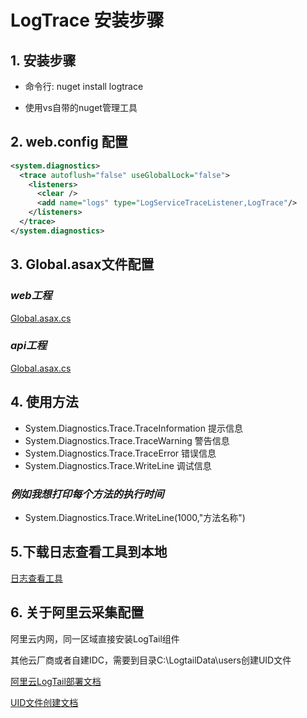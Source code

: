 # LogTrace 安装步骤

## 1. 安装步骤

* 命令行: nuget install logtrace

* 使用vs自带的nuget管理工具

## 2. web.config 配置

```xml
<system.diagnostics>
  <trace autoflush="false" useGlobalLock="false">
    <listeners>
      <clear />
      <add name="logs" type="LogServiceTraceListener,LogTrace"/>
    </listeners>
  </trace>
</system.diagnostics>
```

## 3. Global.asax文件配置

### *web工程*

[Global.asax.cs](https://github.com/davidmaster/LogTracer/blob/master/Demo/LogTrace.SampleWeb/Global.asax.cs)

### *api工程*

[Global.asax.cs](https://github.com/davidmaster/LogTracer/blob/master/Demo/LogTrace.SampleApi/Global.asax.cs)

## 4. 使用方法

* System.Diagnostics.Trace.TraceInformation 提示信息
* System.Diagnostics.Trace.TraceWarning 警告信息
* System.Diagnostics.Trace.TraceError 错误信息
* System.Diagnostics.Trace.WriteLine 调试信息

### *例如我想打印每个方法的执行时间*

* System.Diagnostics.Trace.WriteLine(1000,"方法名称")

## 5.下载日志查看工具到本地

[日志查看工具](https://logcdn.oss-cn-hangzhou.aliyuncs.com/LogView.html)

## 6. 关于阿里云采集配置

阿里云内网，同一区域直接安装LogTail组件

其他云厂商或者自建IDC，需要到目录C:\LogtailData\users创建UID文件

[阿里云LogTail部署文档](https://help.aliyun.com/document_detail/49006.html?spm=a2c4g.11186623.6.601.22272f6aX5lhvB)

[UID文件创建文档](https://help.aliyun.com/document_detail/49007.html?spm=a2c4g.11186623.2.20.6b715332tVE8tR)
